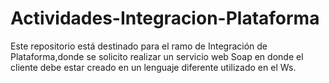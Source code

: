 # Actividades-Integracion-Plataforma
Este repositorio está destinado para el ramo de Integración de Plataforma,donde se solicito realizar un servicio web Soap en donde el cliente debe estar 
creado en un lenguaje diferente utilizado en el Ws.  
